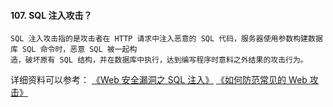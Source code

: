 #### 107. SQL 注入攻击？

```
SQL 注入攻击指的是攻击者在 HTTP 请求中注入恶意的 SQL 代码，服务器使用参数构建数据库 SQL 命令时，恶意 SQL 被一起构
造，破坏原有 SQL 结构，并在数据库中执行，达到编写程序时意料之外结果的攻击行为。
```

详细资料可以参考： [《Web 安全漏洞之 SQL 注入》](https://juejin.im/post/5bd5b820e51d456f72531fa8) [《如何防范常见的 Web 攻击》](http://blog.720ui.com/2016/security_web/#SQL注入攻击)